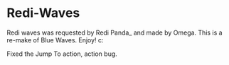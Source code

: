 # Redi-Waves

Redi waves was requested by Redi Panda_ and made by Omega.
This is a re-make of Blue Waves. Enjoy! c:

Fixed the Jump To action, action bug.
